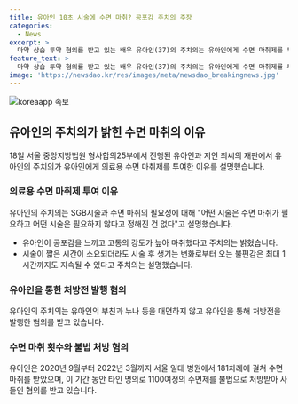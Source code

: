 ```yaml
---
title: 유아인 10초 시술에 수면 마취? 공포감 주치의 주장
categories:
  - News
excerpt: >
  마약 상습 투약 혐의를 받고 있는 배우 유아인(37)의 주치의는 유아인에게 수면 마취제를 투약한 이유를 밝혔다. 현재 마약류 관리에 관한 법률 위반 등으로 기소된 유아인과의 재판이 진행 중이다. 주치의는 유아인의 SGB시술을 위해 마취를 한 것으로, 유아인의 불편을 고려했다고 설명했으나 1시간까지도 불편감이 남을 수 있다고 밝혀졌다. 또한, 유아인은 181차례에 걸쳐 마약류를 투약한 혐의와 수면제를 불법 처방받은 혐의를 받고 있다.
feature_text: >
  마약 상습 투약 혐의를 받고 있는 배우 유아인(37)의 주치의는 유아인에게 수면 마취제를 투약한 이유를 밝혔다. 현재 마약류 관리에 관한 법률 위반 등으로 기소된 유아인과의 재판이 진행 중이다. 주치의는 유아인의 SGB시술을 위해 마취를 한 것으로, 유아인의 불편을 고려했다고 설명했으나 1시간까지도 불편감이 남을 수 있다고 밝혀졌다. 또한, 유아인은 181차례에 걸쳐 마약류를 투약한 혐의와 수면제를 불법 처방받은 혐의를 받고 있다.
image: 'https://newsdao.kr/res/images/meta/newsdao_breakingnews.jpg'
---
```


<p><img src="https://newsdao.kr/res/images/meta/newsdao_breakingnews.jpg" alt="koreaapp 속보" /></p>

<h2 data-ke-size="size26">유아인의 주치의가 밝힌 수면 마취의 이유</h2>

<p data-ke-size="size16">18일 서울 중앙지방법원 형사합의25부에서 진행된 유아인과 지인 최씨의 재판에서 유아인의 주치의가 유아인에게 의료용 수면 마취제를 투여한 이유를 설명했습니다.</p>

<h3>의료용 수면 마취제 투여 이유</h3>

<p data-ke-size="size16">유아인의 주치의는 SGB시술과 수면 마취의 필요성에 대해 "어떤 시술은 수면 마취가 필요하고 어떤 시술은 필요하지 않다고 정해진 건 없다"고 설명했습니다.</p>

<ul>
    <li>유아인이 공포감을 느끼고 고통의 강도가 높아 마취했다고 주치의는 밝혔습니다.</li>
    <li>시술이 짧은 시간이 소요되더라도 시술 후 생기는 변화로부터 오는 불편감은 최대 1시간까지도 지속될 수 있다고 주치의는 설명했습니다.</li>
</ul>

<h3>유아인을 통한 처방전 발행 혐의</h3>

<p data-ke-size="size16">유아인의 주치의는 유아인의 부친과 누나 등을 대면하지 않고 유아인을 통해 처방전을 발행한 혐의를 받고 있습니다.</p>

<h3>수면 마취 횟수와 불법 처방 혐의</h3>

<p data-ke-size="size16">유아인은 2020년 9월부터 2022년 3월까지 서울 일대 병원에서 181차례에 걸쳐 수면 마취를 받았으며, 이 기간 동안 타인 명의로 1100여정의 수면제를 불법으로 처방받아 사들인 혐의를 받고 있습니다.</p>

